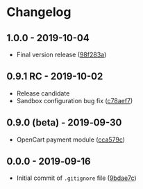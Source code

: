 # Changelog

## 1.0.0 - 2019-10-04
* Final version release ([98f283a](https://github.com/payout-one/payout_opencart2/commit/98f283a3e28b372d4b32c22dadee9bb5c170290a))

## 0.9.1 RC - 2019-10-02
* Release candidate
* Sandbox configuration bug fix ([c78aef7](https://github.com/payout-one/payout_opencart2/commit/c78aef700e769c747f170c2bc845861bde06c0dc))

## 0.9.0 (beta) - 2019‑09-30
* OpenCart payment module ([cca579c](https://github.com/payout-one/payout_opencart2/commit/cca579c918c1e554d0719b7d1d622ea41e962e4c))

## 0.0.0 - 2019‑09-16
* Initial commit of `.gitignore` file ([9bdae7c](https://github.com/payout-one/payout_opencart2/commit/9bdae7c93a88a0f3b6a6ec2fa640c9d794bd302c))